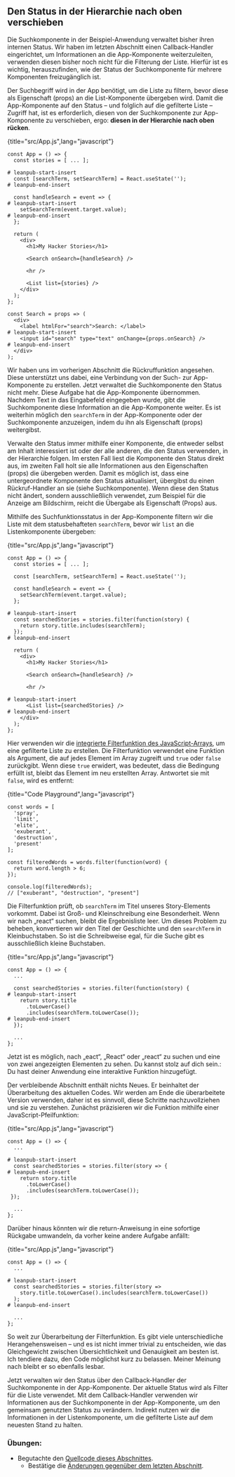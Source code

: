 ## Den Status in der Hierarchie nach oben verschieben

Die Suchkomponente in der Beispiel-Anwendung verwaltet bisher ihren internen Status. Wir haben im letzten Abschnitt einen Callback-Handler eingerichtet, um Informationen an die App-Komponente weiterzuleiten, verwenden diesen bisher noch nicht für die Filterung der Liste. Hierfür ist es wichtig, herauszufinden, wie der Status der Suchkomponente für mehrere Komponenten freizugänglich ist.

Der Suchbegriff wird in der App benötigt, um die Liste zu filtern, bevor diese als Eigenschaft (props) an die List-Komponente übergeben wird. Damit die App-Komponente auf den Status – und folglich auf die gefilterte Liste – Zugriff hat, ist es erforderlich, diesen von der Suchkomponente zur App-Komponente zu verschieben, ergo: **diesen in der Hierarchie nach oben rücken**.

{title="src/App.js",lang="javascript"}
~~~~~~~
const App = () => {
  const stories = [ ... ];

# leanpub-start-insert
  const [searchTerm, setSearchTerm] = React.useState('');
# leanpub-end-insert

  const handleSearch = event => {
# leanpub-start-insert
    setSearchTerm(event.target.value);
# leanpub-end-insert
  };

  return (
    <div>
      <h1>My Hacker Stories</h1>

      <Search onSearch={handleSearch} />

      <hr />

      <List list={stories} />
    </div>
  );
};

const Search = props => (
  <div>
    <label htmlFor="search">Search: </label>
# leanpub-start-insert
    <input id="search" type="text" onChange={props.onSearch} />
# leanpub-end-insert
  </div>
);
~~~~~~~

Wir haben uns im vorherigen Abschnitt die Rückruffunktion angesehen. Diese unterstützt uns dabei, eine Verbindung von der Such- zur App-Komponente zu erstellen. Jetzt verwaltet die Suchkomponente den Status nicht mehr. Diese Aufgabe hat die App-Komponente übernommen. Nachdem Text in das Eingabefeld eingegeben wurde, gibt die Suchkomponente diese Information an die App-Komponente weiter. Es ist weiterhin möglich den `searchTerm` in der App-Komponente oder der Suchkomponente anzuzeigen, indem du ihn als Eigenschaft (props) weitergibst.

Verwalte den Status immer mithilfe einer Komponente, die entweder selbst am Inhalt interessiert ist oder der alle anderen, die den Status verwenden, in der Hierarchie folgen. Im ersten Fall liest die Komponente den Status direkt aus, im zweiten Fall holt sie alle Informationen aus den Eigenschaften (props) die übergeben werden. Damit es möglich ist, dass eine untergeordnete Komponente den Status aktualisiert, übergibst du einen Rückruf-Handler an sie (siehe Suchkomponente). Wenn diese den Status nicht ändert, sondern ausschließlich verwendet, zum Beispiel für die Anzeige am Bildschirm, reicht die Übergabe als Eigenschaft (Props) aus.

Mithilfe des Suchfunktionsstatus in der App-Komponente filtern wir die Liste mit dem statusbehafteten `searchTerm`, bevor wir `list` an die Listenkomponente übergeben:

{title="src/App.js",lang="javascript"}
~~~~~~~
const App = () => {
  const stories = [ ... ];

  const [searchTerm, setSearchTerm] = React.useState('');

  const handleSearch = event => {
    setSearchTerm(event.target.value);
  };

# leanpub-start-insert
  const searchedStories = stories.filter(function(story) {
    return story.title.includes(searchTerm);
  });
# leanpub-end-insert

  return (
    <div>
      <h1>My Hacker Stories</h1>

      <Search onSearch={handleSearch} />

      <hr />

# leanpub-start-insert
      <List list={searchedStories} />
# leanpub-end-insert
    </div>
  );
};
~~~~~~~

Hier verwenden wir die [integrierte Filterfunktion des JavaScript-Arrays](https://developer.mozilla.org/de/docs/Web/JavaScript/Reference/Global_Objects/Array/filter), um eine gefilterte Liste zu erstellen. Die Filterfunktion verwendet eine Funktion als Argument, die auf jedes Element im Array zugreift und `true` oder `false` zurückgibt. Wenn diese `true` erwidert, was bedeutet, dass die Bedingung erfüllt ist, bleibt das Element im neu erstellten Array. Antwortet sie mit `false`, wird es entfernt:

{title="Code Playground",lang="javascript"}
~~~~~~~
const words = [
  'spray',
  'limit',
  'elite',
  'exuberant',
  'destruction',
  'present'
];

const filteredWords = words.filter(function(word) {
  return word.length > 6;
});

console.log(filteredWords);
// ["exuberant", "destruction", "present"]
~~~~~~~

Die Filterfunktion prüft, ob `searchTerm` im Titel unseres Story-Elements vorkommt. Dabei ist Groß- und Kleinschreibung eine Besonderheit. Wenn wir nach „react“ suchen, bleibt die Ergebnisliste leer. Um dieses Problem zu beheben, konvertieren wir den Titel der Geschichte und den `searchTerm` in Kleinbuchstaben. So ist die Schreibweise egal, für die Suche gibt es ausschließlich kleine Buchstaben.

{title="src/App.js",lang="javascript"}
~~~~~~~
const App = () => {
  ...

  const searchedStories = stories.filter(function(story) {
# leanpub-start-insert
    return story.title
      .toLowerCase()
      .includes(searchTerm.toLowerCase());
# leanpub-end-insert
  });

  ...
};
~~~~~~~

Jetzt ist es möglich, nach „eact“, „React“ oder „react“ zu suchen und eine von zwei angezeigten Elementen zu sehen. Du kannst stolz auf dich sein.: Du hast deiner Anwendung eine interaktive Funktion hinzugefügt.

Der verbleibende Abschnitt enthält nichts Neues. Er beinhaltet der Überarbeitung des aktuellen Codes. Wir werden am Ende die überarbeitete Version verwenden, daher ist es sinnvoll, diese Schritte nachzuvollziehen und sie zu verstehen. Zunächst präzisieren wir die Funktion mithilfe einer JavaScript-Pfeilfunktion:

{title="src/App.js",lang="javascript"}
~~~~~~~
const App = () => {
  ...

# leanpub-start-insert
  const searchedStories = stories.filter(story => {
# leanpub-end-insert
    return story.title
      .toLowerCase()
      .includes(searchTerm.toLowerCase());
 });

  ...
};
~~~~~~~

Darüber hinaus könnten wir die return-Anweisung in eine sofortige Rückgabe umwandeln, da vorher keine andere Aufgabe anfällt:

{title="src/App.js",lang="javascript"}
~~~~~~~
const App = () => {
  ...

# leanpub-start-insert
  const searchedStories = stories.filter(story =>
    story.title.toLowerCase().includes(searchTerm.toLowerCase())
  );
# leanpub-end-insert

  ...
};
~~~~~~~

So weit zur Überarbeitung der Filterfunktion. Es gibt viele unterschiedliche Herangehensweisen – und es ist nicht immer trivial zu entscheiden, wie das Gleichgewicht zwischen Übersichtlichkeit und Genauigkeit am besten ist. Ich tendiere dazu, den Code möglichst kurz zu belassen. Meiner Meinung nach bleibt er so ebenfalls lesbar.

Jetzt verwalten wir den Status über den Callback-Handler der Suchkomponente in der App-Komponente. Der aktuelle Status wird als Filter für die Liste verwendet. Mit dem Callback-Handler verwenden wir Informationen aus der Suchkomponente in der App-Komponente, um den gemeinsam genutzten Status zu verändern. Indirekt nutzen wir die Informationen in der Listenkomponente, um die gefilterte Liste auf dem neuesten Stand zu halten.

### Übungen:

* Begutachte den [Quellcode dieses Abschnittes](https://codesandbox.io/s/github/the-road-to-learn-react/hacker-stories/tree/hs/Lifting-State-in-React).
  * Bestätige die [Änderungen gegenüber dem letzten Abschnitt](https://github.com/the-road-to-learn-react/hacker-stories/compare/hs/Callback-Handler-in-JSX...hs/Lifting-State-in-React?expand=1).
